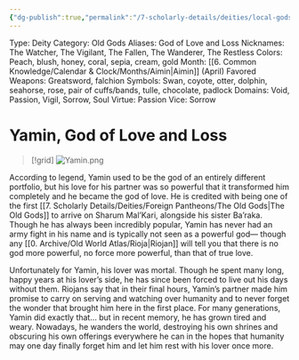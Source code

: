 ```yaml
---
{"dg-publish":true,"permalink":"/7-scholarly-details/deities/local-gods/yamin/"}
---
```



Type: Deity
Category: Old Gods
Aliases: God of Love and Loss
Nicknames: The Watcher, The Vigilant, The Fallen, The Wanderer, The Restless
Colors: Peach, blush, honey, coral, sepia, cream, gold
Month: [[6. Common Knowledge/Calendar & Clock/Months/Aimin\|Aimin]] (April)
Favored Weapons: Greatsword, falchion
Symbols: Swan, coyote, otter, dolphin, seahorse, rose, pair of cuffs/bands, tulle, chocolate, padlock
Domains: Void, Passion, Vigil, Sorrow, Soul
Virtue: Passion
Vice: Sorrow

# Yamin, God of Love and Loss

>[!grid]
![Yamin.png](/img/user/x.%20Assets/Attachments/Images/NPC%20Compendium/Yamin.png)

According to legend, Yamin used to be the god of an entirely different portfolio, but his love for his partner was so powerful that it transformed him completely and he became the god of love. He is credited with being one of the first [[7. Scholarly Details/Deities/Foreign Pantheons/The Old Gods\|The Old Gods]] to arrive on Sharum Mal’Kari, alongside his sister Ba’raka. Though he has always been incredibly popular, Yamin has never had an army fight in his name and is typically not seen as a powerful god— though any [[0. Archive/Old World Atlas/Rioja\|Riojan]] will tell you that there is no god more powerful, no force more powerful, than that of true love.

Unfortunately for Yamin, his lover was mortal. Though he spent many long, happy years at his lover’s side, he has since been forced to live out his days without them. Riojans say that in their final hours, Yamin’s partner made him promise to carry on serving and watching over humanity and to never forget the wonder that brought him here in the first place. For many generations, Yamin did exactly that… but in recent memory, he has grown tired and weary. Nowadays, he wanders the world, destroying his own shrines and obscuring his own offerings everywhere he can in the hopes that humanity may one day finally forget him and let him rest with his lover once more.
